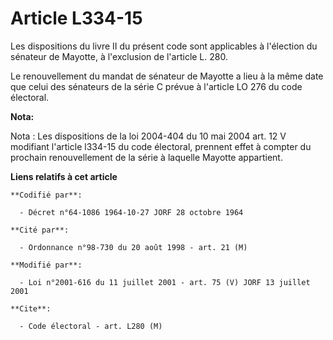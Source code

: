 # Article L334-15

Les dispositions du livre II du présent code sont applicables à l'élection du sénateur de Mayotte, à l'exclusion de l'article
L. 280.

Le renouvellement du mandat de sénateur de Mayotte a lieu à la même date que celui des sénateurs de la série C prévue à
l'article LO 276 du code électoral.

**Nota:**

Nota : Les dispositions de la loi 2004-404 du 10 mai 2004 art. 12 V modifiant l'article l334-15 du code électoral, prennent
effet à compter du prochain renouvellement de la série à laquelle Mayotte appartient.

**Liens relatifs à cet article**

	**Codifié par**:

	  - Décret n°64-1086 1964-10-27 JORF 28 octobre 1964

	**Cité par**:

	  - Ordonnance n°98-730 du 20 août 1998 - art. 21 (M)

	**Modifié par**:

	  - Loi n°2001-616 du 11 juillet 2001 - art. 75 (V) JORF 13 juillet 2001

	**Cite**:

	  - Code électoral - art. L280 (M)
